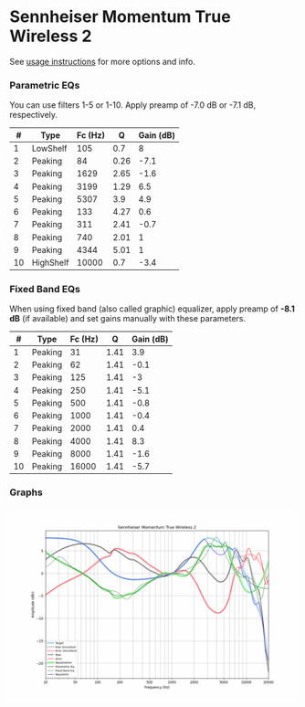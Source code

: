 # Sennheiser Momentum True Wireless 2
See [usage instructions](https://github.com/jaakkopasanen/AutoEq#usage) for more options and info.

### Parametric EQs
You can use filters 1-5 or 1-10. Apply preamp of -7.0 dB or -7.1 dB, respectively.

|   # | Type      |   Fc (Hz) |    Q |   Gain (dB) |
|-----|-----------|-----------|------|-------------|
|   1 | LowShelf  |       105 | 0.7  |         8   |
|   2 | Peaking   |        84 | 0.26 |        -7.1 |
|   3 | Peaking   |      1629 | 2.65 |        -1.6 |
|   4 | Peaking   |      3199 | 1.29 |         6.5 |
|   5 | Peaking   |      5307 | 3.9  |         4.9 |
|   6 | Peaking   |       133 | 4.27 |         0.6 |
|   7 | Peaking   |       311 | 2.41 |        -0.7 |
|   8 | Peaking   |       740 | 2.01 |         1   |
|   9 | Peaking   |      4344 | 5.01 |         1   |
|  10 | HighShelf |     10000 | 0.7  |        -3.4 |

### Fixed Band EQs
When using fixed band (also called graphic) equalizer, apply preamp of **-8.1 dB** (if available) and set gains manually with these parameters.

|   # | Type    |   Fc (Hz) |    Q |   Gain (dB) |
|-----|---------|-----------|------|-------------|
|   1 | Peaking |        31 | 1.41 |         3.9 |
|   2 | Peaking |        62 | 1.41 |        -0.1 |
|   3 | Peaking |       125 | 1.41 |        -3   |
|   4 | Peaking |       250 | 1.41 |        -5.1 |
|   5 | Peaking |       500 | 1.41 |        -0.8 |
|   6 | Peaking |      1000 | 1.41 |        -0.4 |
|   7 | Peaking |      2000 | 1.41 |         0.4 |
|   8 | Peaking |      4000 | 1.41 |         8.3 |
|   9 | Peaking |      8000 | 1.41 |        -1.6 |
|  10 | Peaking |     16000 | 1.41 |        -5.7 |

### Graphs
![](./Sennheiser%20Momentum%20True%20Wireless%202.png)
